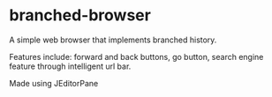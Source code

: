 # branched-browser
A simple web browser that implements branched history.

Features include: forward and back buttons, go button, search engine feature through intelligent url bar.

Made using JEditorPane